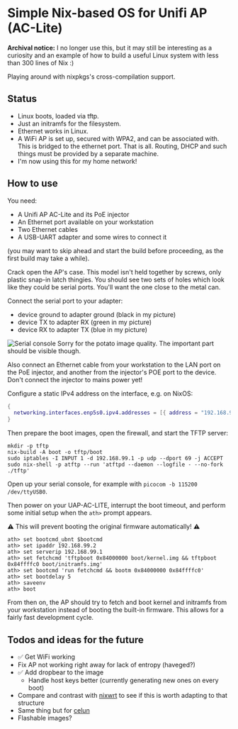 # Simple Nix-based OS for Unifi AP (AC-Lite)

**Archival notice:** I no longer use this, but it may still be interesting as a curiosity and an example of how to build a useful Linux system with less than 300 lines of Nix :)

Playing around with nixpkgs's cross-compilation support.

## Status

- Linux boots, loaded via tftp.
- Just an initramfs for the filesystem.
- Ethernet works in Linux.
- A WiFi AP is set up, secured with WPA2, and can be associated
  with. This is bridged to the ethernet port. That is all. Routing,
  DHCP and such things must be provided by a separate machine.
- I'm now using this for my home network!

## How to use

You need:
- A Unifi AP AC-Lite and its PoE injector
- An Ethernet port available on your workstation
- Two Ethernet cables
- A USB-UART adapter and some wires to connect it

(you may want to skip ahead and start the build before proceeding, as the first build may take a while).

Crack open the AP's case. This model isn't held together by screws,
only plastic snap-in latch thingies. You should see two sets of holes
which look like they could be serial ports. You'll want the one close
to the metal can.

Connect the serial port to your adapter:

- device ground to adapter ground (black in my picture)
- device TX to adapter RX (green in my picture)
- device RX to adapter TX (blue in my picture)

![Serial console](serial.jpg)
Sorry for the potato image quality. The important part should be visible though.

Also connect an Ethernet cable from your workstation to the LAN port
on the PoE injector, and another from the injector's POE port to the
device. Don't connect the injector to mains power yet!

Configure a static IPv4 address on the interface, e.g. on NixOS:

```nix
{
  networking.interfaces.enp5s0.ipv4.addresses = [{ address = "192.168.99.1"; prefixLength = 24; }];
}
```

Then prepare the boot images, open the firewall, and start the TFTP server:

```
mkdir -p tftp
nix-build -A boot -o tftp/boot
sudo iptables -I INPUT 1 -d 192.168.99.1 -p udp --dport 69 -j ACCEPT
sudo nix-shell -p atftp --run 'atftpd --daemon --logfile - --no-fork ./tftp'
```

Open up your serial console, for example with `picocom -b 115200 /dev/ttyUSB0`.

Then power on your UAP-AC-LITE, interrupt the boot timeout, and perform some initial setup when the `ath>` prompt appears.

⚠️ This will prevent booting the original firmware automatically! ⚠️
```
ath> set bootcmd_ubnt $bootcmd
ath> set ipaddr 192.168.99.2
ath> set serverip 192.168.99.1
ath> set fetchcmd 'tftpboot 0x84000000 boot/kernel.img && tftpboot 0x84ffffc0 boot/initramfs.img'
ath> set bootcmd 'run fetchcmd && bootm 0x84000000 0x84ffffc0'
ath> set bootdelay 5
ath> saveenv
ath> boot
```

From then on, the AP should try to fetch and boot kernel and initramfs
from your workstation instead of booting the built-in firmware. This
allows for a fairly fast development cycle.

## Todos and ideas for the future

- ✅ Get WiFi working
- Fix AP not working right away for lack of entropy (haveged?)
- ✅ Add dropbear to the image
  - Handle host keys better (currently generating new ones on every boot)
- Compare and contrast with [nixwrt](https://github.com/telent/nixwrt) to see if this is worth adapting to that structure
- Same thing but for [celun](https://github.com/celun/celun)
- Flashable images?
